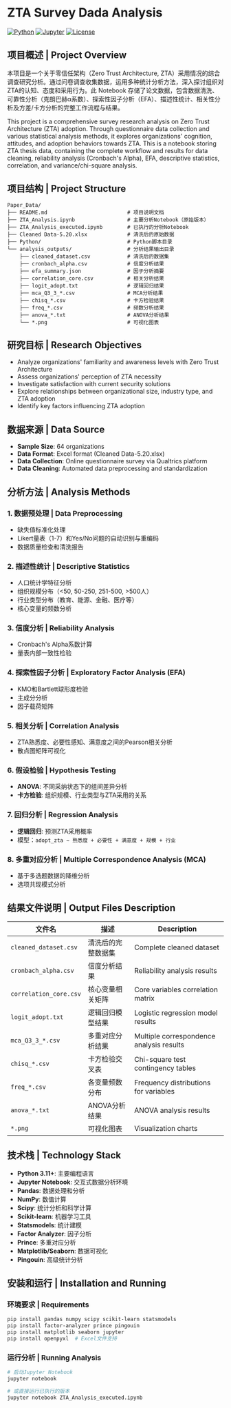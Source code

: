 # ZTA Survey Dada Analysis

[![Python](https://img.shields.io/badge/Python-3.11+-blue.svg)](https://www.python.org/)
[![Jupyter](https://img.shields.io/badge/Jupyter-Notebook-orange.svg)](https://jupyter.org/)
[![License](https://img.shields.io/badge/License-MIT-green.svg)](LICENSE)

## 项目概述 | Project Overview

本项目是一个关于零信任架构（Zero Trust Architecture, ZTA）采用情况的综合调查研究分析。通过问卷调查收集数据，运用多种统计分析方法，深入探讨组织对ZTA的认知、态度和采用行为。此 Notebook 存储了论文数据，包含数据清洗、可靠性分析（克朗巴赫α系数）、探索性因子分析（EFA）、描述性统计、相关性分析及方差/卡方分析的完整工作流程与结果。

This project is a comprehensive survey research analysis on Zero Trust Architecture (ZTA) adoption. Through questionnaire data collection and various statistical analysis methods, it explores organizations' cognition, attitudes, and adoption behaviors towards ZTA. This is a notebook storing ZTA thesis data, containing the complete workflow and results for data cleaning, reliability analysis (Cronbach's Alpha), EFA, descriptive statistics, correlation, and variance/chi-square analysis.


## 项目结构 | Project Structure

```
Paper_Data/
├── README.md                          # 项目说明文档
├── ZTA_Analysis.ipynb                 # 主要分析Notebook（原始版本）
├── ZTA_Analysis_executed.ipynb        # 已执行的分析Notebook
├── Cleaned Data-5.20.xlsx             # 清洗后的原始数据
├── Python/                            # Python脚本目录
└── analysis_outputs/                  # 分析结果输出目录
    ├── cleaned_dataset.csv            # 清洗后的数据集
    ├── cronbach_alpha.csv             # 信度分析结果
    ├── efa_summary.json               # 因子分析摘要
    ├── correlation_core.csv           # 相关分析结果
    ├── logit_adopt.txt                # 逻辑回归结果
    ├── mca_Q3_3_*.csv                 # MCA分析结果
    ├── chisq_*.csv                    # 卡方检验结果
    ├── freq_*.csv                     # 频数分析结果
    ├── anova_*.txt                    # ANOVA分析结果
    └── *.png                          # 可视化图表
```
## 研究目标 | Research Objectives

- Analyze organizations' familiarity and awareness levels with Zero Trust Architecture
- Assess organizations' perception of ZTA necessity
- Investigate satisfaction with current security solutions
- Explore relationships between organizational size, industry type, and ZTA adoption
- Identify key factors influencing ZTA adoption

## 数据来源 | Data Source

- **Sample Size**: 64 organizations
- **Data Format**: Excel format (Cleaned Data-5.20.xlsx)
- **Data Collection**: Online questionnaire survey via Qualtrics platform
- **Data Cleaning**: Automated data preprocessing and standardization

## 分析方法 | Analysis Methods

### 1. 数据预处理 | Data Preprocessing
- 缺失值标准化处理
- Likert量表（1-7）和Yes/No问题的自动识别与重编码
- 数据质量检查和清洗报告

### 2. 描述性统计 | Descriptive Statistics
- 人口统计学特征分析
- 组织规模分布（<50, 50-250, 251-500, >500人）
- 行业类型分布（教育、能源、金融、医疗等）
- 核心变量的频数分析

### 3. 信度分析 | Reliability Analysis
- Cronbach's Alpha系数计算
- 量表内部一致性检验

### 4. 探索性因子分析 | Exploratory Factor Analysis (EFA)
- KMO和Bartlett球形度检验
- 主成分分析
- 因子载荷矩阵

### 5. 相关分析 | Correlation Analysis
- ZTA熟悉度、必要性感知、满意度之间的Pearson相关分析
- 散点图矩阵可视化

### 6. 假设检验 | Hypothesis Testing
- **ANOVA**: 不同采纳状态下的组间差异分析
- **卡方检验**: 组织规模、行业类型与ZTA采用的关系

### 7. 回归分析 | Regression Analysis
- **逻辑回归**: 预测ZTA采用概率
- 模型：`adopt_zta ~ 熟悉度 + 必要性 + 满意度 + 规模 + 行业`

### 8. 多重对应分析 | Multiple Correspondence Analysis (MCA)
- 基于多选题数据的降维分析
- 选项共现模式分析

## 结果文件说明 | Output Files Description

| 文件名 | 描述 | Description |
|--------|------|-------------|
| `cleaned_dataset.csv` | 清洗后的完整数据集 | Complete cleaned dataset |
| `cronbach_alpha.csv` | 信度分析结果 | Reliability analysis results |
| `correlation_core.csv` | 核心变量相关矩阵 | Core variables correlation matrix |
| `logit_adopt.txt` | 逻辑回归模型结果 | Logistic regression model results |
| `mca_Q3_3_*.csv` | 多重对应分析结果 | Multiple correspondence analysis results |
| `chisq_*.csv` | 卡方检验交叉表 | Chi-square test contingency tables |
| `freq_*.csv` | 各变量频数分布 | Frequency distributions for variables |
| `anova_*.txt` | ANOVA分析结果 | ANOVA analysis results |
| `*.png` | 可视化图表 | Visualization charts |

## 技术栈 | Technology Stack

- **Python 3.11+**: 主要编程语言
- **Jupyter Notebook**: 交互式数据分析环境
- **Pandas**: 数据处理和分析
- **NumPy**: 数值计算
- **Scipy**: 统计分析和科学计算
- **Scikit-learn**: 机器学习工具
- **Statsmodels**: 统计建模
- **Factor Analyzer**: 因子分析
- **Prince**: 多重对应分析
- **Matplotlib/Seaborn**: 数据可视化
- **Pingouin**: 高级统计分析

## 安装和运行 | Installation and Running

### 环境要求 | Requirements
```bash
pip install pandas numpy scipy scikit-learn statsmodels
pip install factor-analyzer prince pingouin
pip install matplotlib seaborn jupyter
pip install openpyxl  # Excel文件支持
```

### 运行分析 | Running Analysis
```bash
# 启动Jupyter Notebook
jupyter notebook

# 或直接运行已执行的版本
jupyter notebook ZTA_Analysis_executed.ipynb
```

